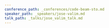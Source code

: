 ```yaml
---
conference_path: _conferences/code-beam-sto.md
speaker_path: _speakers/jose-valim.md
talk_path: _talks/jose_valim_talk.md
---
```

